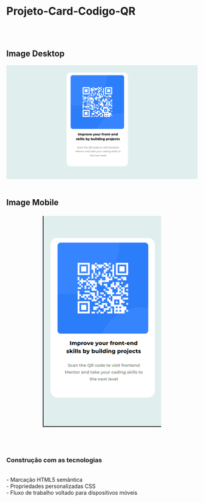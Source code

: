  <h1>Projeto-Card-Codigo-QR</h1>
 <br>
 <br>
 <h2>Image Desktop</h2>
 <img src="https://github.com/williadorosario/Projeto-Componente-Codigo-QR/blob/master/QR%20Code-Desktop.png?raw=true"/>
 <br>
 <br>
 <h2>Image Mobile</h2>
 <h3 align="center">
 <img src="https://github.com/williadorosario/Projeto-Componente-Codigo-QR/blob/master/QR%20Code-Mobile-Responsivo.png?raw=true" />
 </h3>
 <br>
 <br>
 <h3>Construção com as tecnologias </h3>
 <br>
 - Marcação HTML5 semântica
  <br>
- Propriedades personalizadas CSS
 <br>
- Fluxo de trabalho voltado para dispositivos móveis
